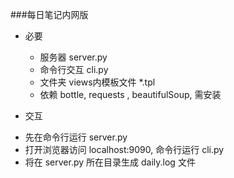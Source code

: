 ###每日笔记内网版  


- 必要
  + 服务器 server.py
  + 命令行交互 cli.py
  + 文件夹 views内模板文件 *.tpl
  + 依赖 bottle, requests , beautifulSoup, 需安装

-  交互
  + 先在命令行运行 server.py
  + 打开浏览器访问 localhost:9090, 命令行运行 cli.py
  + 将在 server.py 所在目录生成 daily.log 文件